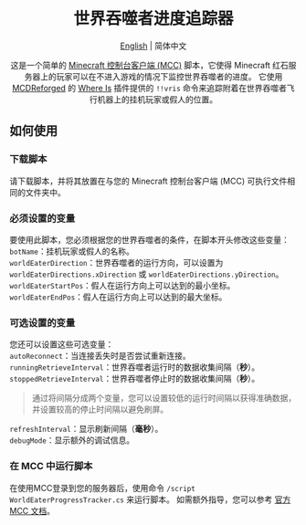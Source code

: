 <div align="center">
  
# 世界吞噬者进度追踪器

[English](/README.md) | 简体中文

这是一个简单的 [Minecraft 控制台客户端 (MCC)](https://mccteam.github.io/) 脚本，它使得 Minecraft 红石服务器上的玩家可以在不进入游戏的情况下监控世界吞噬者的进度。
它使用 [MCDReforged](https://github.com/Fallen-Breath/MCDReforged) 的 [Where Is](https://github.com/Lazy-Bing-Server/WhereIs-MCDR) 插件提供的 `!!vris` 命令来追踪附着在世界吞噬者飞行机器上的挂机玩家或假人的位置。

</div>

## 如何使用
### 下载脚本
请下载脚本，并将其放置在与您的 Minecraft 控制台客户端 (MCC) 可执行文件相同的文件夹中。
### 必须设置的变量
要使用此脚本，您必须根据您的世界吞噬者的条件，在脚本开头修改这些变量：\
`botName`：挂机玩家或假人的名称。\
`worldEaterDirection`：世界吞噬者的运行方向，可以设置为 `worldEaterDirections.xDirection` 或 `worldEaterDirections.yDirection`。\
`worldEaterStartPos`：假人在运行方向上可以达到的最小坐标。\
`worldEaterEndPos`：假人在运行方向上可以达到的最大坐标。

### 可选设置的变量
您还可以设置这些可选变量：\
`autoReconnect`：当连接丢失时是否尝试重新连接。\
`runningRetrieveInterval`：世界吞噬者运行时的数据收集间隔（**秒**）。\
`stoppedRetrieveInterval`：世界吞噬者停止时的数据收集间隔（**秒**）。
> 通过将间隔分成两个变量，您可以设置较低的运行时间隔以获得准确数据，并设置较高的停止时间隔以避免刷屏。

`refreshInterval`：显示刷新间隔（**毫秒**）。\
`debugMode`：显示额外的调试信息。

### 在 MCC 中运行脚本
在使用MCC登录到您的服务器后，使用命令 `/script WorldEaterProgressTracker.cs` 来运行脚本。
如需额外指导，您可以参考 [官方 MCC 文档](https://mccteam.github.io/guide/)。
